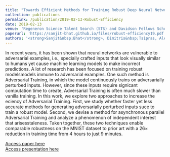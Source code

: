 ```yaml
---
title: "Towards Efficient Methods for Training Robust Deep Neural Networks"
collection: publications
permalink: /publication/2019-02-13-Robust-Efficiency
date: 2019-02-13
venue: 'Regeneron Science Talent Search (STS) and Davidson Fellows Scholarship'
paperurl: 'https://sanjit-bhat.github.io/files/robust-efficiency19.pdf'
authors: '<strong>Sanjit&nbsp;Bhat</strong>, Dimitris&nbsp;Tsipras, Aleksander&nbsp;Mądry'
---
```

In recent years, it has been shown that neural networks are vulnerable to adversarial examples, i.e., specially crafted inputs that look visually similar to humans yet cause machine
learning models to make incorrect predictions. A lot of research has been focused on training
robust modelsmodels immune to adversarial examples. One such method is Adversarial Training, in which the model continuously trains on adversarially perturbed inputs. However, since
these inputs require signicant computation time to create, Adversarial Training is often much
slower than vanilla training. In this work, we explore two approaches to increase the eciency
of Adversarial Training. First, we study whether faster yet less accurate methods for generating
adversarially perturbed inputs suce to train a robust model. Second, we devise a method for
asynchronous parallel Adversarial Training and analyze a phenomenon of independent interest
that arisesstaleness. Taken together, these two techniques enable comparable robustness on
the MNIST dataset to prior art with a 26× reduction in training time from 4 hours to just 9
minutes.

[Access paper here](https://sanjit-bhat.github.io/files/robust_efficiency19.pdf)<br/>
[Access presentation here](https://docs.google.com/presentation/d/1lniZ0qCE43z2bliHya_W9767t69tttDb0pauDXRJ8Rs/edit?usp=sharing)

